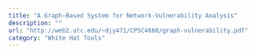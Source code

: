 ```yaml
---
title: "A Graph-Based System for Network-Vulnerability Analysis"
description: ""
url: "http://web2.utc.edu/~djy471/CPSC4660/graph-vulnerability.pdf"
category: "White Hat Tools"
---
```

